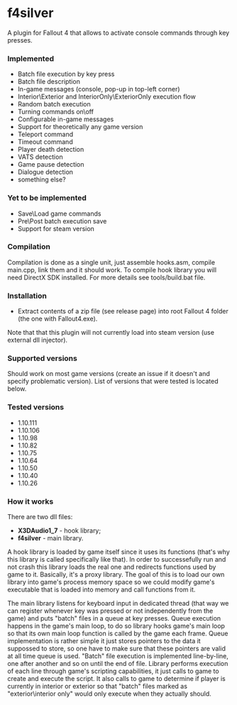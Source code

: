 # f4silver
A plugin for Fallout 4 that allows to activate console commands through key presses.

### Implemented
* Batch file execution by key press
* Batch file description
* In-game messages (console, pop-up in top-left corner)
* Interior\Exterior and InteriorOnly\ExteriorOnly execution flow
* Random batch execution
* Turning commands on\off
* Configurable in-game messages
* Support for theoretically any game version
* Teleport command
* Timeout command
* Player death detection
* VATS detection
* Game pause detection
* Dialogue detection
* something else?

### Yet to be implemented
* Save\Load game commands
* Pre\Post batch execution save
* Support for steam version

### Compilation
Compilation is done as a single unit, just assemble hooks.asm, compile main.cpp, link them and it should work.
To compile hook library you will need DirectX SDK installed.
For more details see tools/build.bat file.

### Installation
* Extract contents of a zip file (see release page) into root Fallout 4 folder (the one with Fallout4.exe).

Note that that this plugin will not currently load into steam version (use external dll injector).

### Supported versions
Should work on most game versions (create an issue if it doesn't and specify problematic version).
List of versions that were tested is located below.

### Tested versions
* 1.10.111
* 1.10.106
* 1.10.98
* 1.10.82
* 1.10.75
* 1.10.64
* 1.10.50
* 1.10.40
* 1.10.26

### How it works
There are two dll files:
* **X3DAudio1_7** - hook library;
* **f4silver** - main library.

A hook library is loaded by game itself since it uses its functions (that's why this library is called specifically like that).
In order to successefully run and not crash this library loads the real one and redirects functions used by game to it. Basically, it's a proxy library. The goal of this is to load our own library into game's process memory space so we could modify game's executable that is loaded into memory and call functions from it.

The main library listens for keyboard input in dedicated thread (that way we can register whenever key was pressed or not independently from the game) and puts "batch" files in a queue at key presses. Queue execution happens in the game's main loop, to do so library hooks game's main loop so that its own main loop function is called by the game each frame.
Queue implementation is rather simple it just stores pointers to the data it suppossed to store, so one have to make sure that these pointers are valid at all time queue is used.
"Batch" file execution is implemented line-by-line, one after another and so on until the end of file.
Library performs execution of each line through game's scripting capabilities, it just calls to game to create and execute the script. It also calls to game to determine if player is currently in interior or exterior so that "batch" files marked as "exterior\interior only" would only execute when they actually should.
